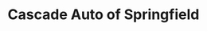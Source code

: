 ---
title: "Cascade Auto of Springfield"
url: /springfield/cascade-auto-of-springfield/
shop: car
---